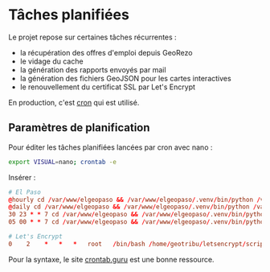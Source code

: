 # Tâches planifiées

Le projet repose sur certaines tâches récurrentes :

* la récupération des offres d'emploi depuis GeoRezo
* le vidage du cache
* la génération des rapports envoyés par mail
* la génération des fichiers GeoJSON pour les cartes interactives
* le renouvellement du certificat SSL par Let's Encrypt

En production, c'est [cron](https://fr.wikipedia.org/wiki/Cron) qui est utilisé.

## Paramètres de planification

Pour éditer les tâches planifiées lancées par cron avec nano :

```bash
export VISUAL=nano; crontab -e
```

Insérer :

```conf
# El Paso
@hourly cd /var/www/elgeopaso && /var/www/elgeopaso/.venv/bin/python /var/www/elgeopaso/manage.py rss2db
@daily cd /var/www/elgeopaso && /var/www/elgeopaso/.venv/bin/python /var/www/elgeopaso/manage.py clear_cache
30 23 * * 7 cd /var/www/elgeopaso && /var/www/elgeopaso/.venv/bin/python /var/www/elgeopaso/manage.py report
05 00 * * 7 cd /var/www/elgeopaso && /var/www/elgeopaso/.venv/bin/python /var/www/elgeopaso/manage.py map_builder

# Let's Encrypt
0    2    *   *   *   root   /bin/bash /home/geotribu/letsencrypt/scripts/cron.sh > /home/geotribu/log/cron/letsencrypt.log
```

Pour la syntaxe, le site [crontab.guru](https://crontab.guru/) est une bonne ressource.
